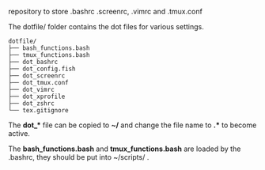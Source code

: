 repository to store .bashrc .screenrc, .vimrc and .tmux.conf

The dotfile/ folder contains the dot files for various settings.

```
dotfile/
├── bash_functions.bash
├── tmux_functions.bash
├── dot_bashrc
├── dot_config.fish
├── dot_screenrc
├── dot_tmux.conf
├── dot_vimrc
├── dot_xprofile
├── dot_zshrc
└── tex.gitignore
```

The **dot_\*** file can be copied to **~/** and change the file name to **.\*** to become active.

The **bash_functions.bash** and **tmux_functions.bash** are loaded by the .bashrc,
they should be put into ~/scripts/ .
